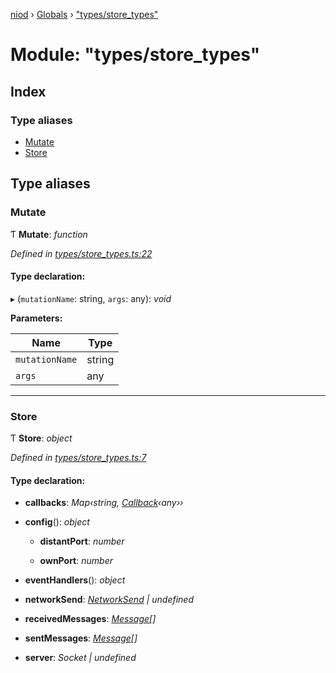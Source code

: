 [niod](../README.md) › [Globals](../globals.md) › ["types/store_types"](_types_store_types_.md)

# Module: "types/store_types"

## Index

### Type aliases

* [Mutate](_types_store_types_.md#mutate)
* [Store](_types_store_types_.md#store)

## Type aliases

###  Mutate

Ƭ **Mutate**: *function*

*Defined in [types/store_types.ts:22](https://github.com/Ked57/NIOD/blob/1fd2777/src/types/store_types.ts#L22)*

#### Type declaration:

▸ (`mutationName`: string, `args`: any): *void*

**Parameters:**

Name | Type |
------ | ------ |
`mutationName` | string |
`args` | any |

___

###  Store

Ƭ **Store**: *object*

*Defined in [types/store_types.ts:7](https://github.com/Ked57/NIOD/blob/1fd2777/src/types/store_types.ts#L7)*

#### Type declaration:

* **callbacks**: *Map‹string, [Callback](_types_dispatch_types_.md#callback)‹any››*

* **config**(): *object*

  * **distantPort**: *number*

  * **ownPort**: *number*

* **eventHandlers**(): *object*

* **networkSend**: *[NetworkSend](_types_network_types_.md#networksend) | undefined*

* **receivedMessages**: *[Message](_types_message_types_.md#message)[]*

* **sentMessages**: *[Message](_types_message_types_.md#message)[]*

* **server**: *Socket | undefined*
